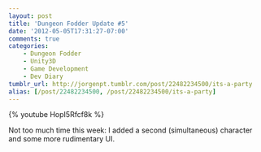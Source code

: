 ```yaml
---
layout: post
title: 'Dungeon Fodder Update #5'
date: '2012-05-05T17:31:27-07:00'
comments: true
categories:
    - Dungeon Fodder
    - Unity3D
    - Game Development
    - Dev Diary
tumblr_url: http://jorgenpt.tumblr.com/post/22482234500/its-a-party
alias: [/post/22482234500, /post/22482234500/its-a-party]
---
```

{% youtube HopI5Rfcf8k %}

Not too much time this week: I added a second (simultaneous) character and some more rudimentary UI.

